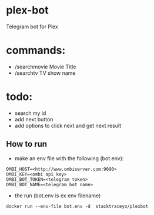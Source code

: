# plex-bot
Telegram bot for Plex


# commands:
* /searchmovie Movie Title
* /searchtv TV show name

# todo:

* search my id 
* add next button
* add options to click next and get next result

How to run
--------------


* make an env file with the following (bot.env):
``` 	
OMBI_HOST=<http://www.ombiserver.com:9090>
OMBI_KEY=<ombi api key>
OMBI_BOT_TOKEN=<telegram token>
OMBI_BOT_NAME=<telegram bot name>
```
* the run (bot.env is ex env filename)

`docker run --env-file bot.env -d  stacktraceyo/plexbot`
	
